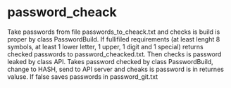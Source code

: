 # password_cheack
Take passwords from file passwords_to_cheack.txt and checks is build is proper by class PasswordBuild.
If fullifiled requirements (at least lenght 8 symbols, at least 1 lower letter, 1 upper, 1 digit and 1 special) returns checked passwords to password_cheacked.txt.
Then checks is password leaked by class API. Takes password checked by class PasswordBuild, change to HASH, send to API server and cheaks is password is in returnes valuse. If false saves passwords in password_git.txt

